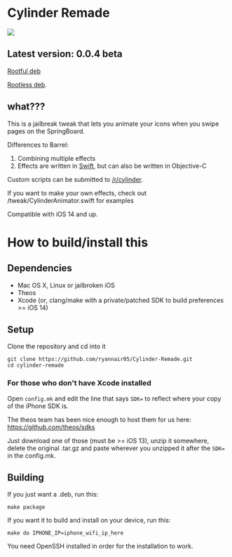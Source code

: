 # Cylinder Remade

![](https://github.com/rweichler/cylinder/blob/cb8f000dfb1045b9b7cb872ba9b8c843f7f73ebc/code.png)

## Latest version: 0.0.4 beta

[Rootful deb](https://github.com/ryannair05/Cylinder-Remade/blob/master/packages/com.ryannair05.cylinderremade_0.0.4-beta_iphoneos-arm.deb?raw=true)

[Rootless deb](https://github.com/ryannair05/Cylinder-Remade/blob/master/packages/com.ryannair05.cylinderremade_0.0.4-beta_iphoneos-arm64.deb?raw=true).

## what???

This is a jailbreak tweak that lets you animate your icons when you swipe pages on the SpringBoard.

Differences to Barrel:

1. Combining multiple effects
2. Effects are written in [Swift](https://www.swift.org/about/), but can also be written in Objective-C

Custom scripts can be submitted to [/r/cylinder](http://reddit.com/r/cylinder).

If you want to make your own effects, check out /tweak/CylinderAnimator.swift for examples

Compatible with iOS 14 and up.

# How to build/install this

## Dependencies

* Mac OS X, Linux or jailbroken iOS
* Theos
* Xcode (or, clang/make with a private/patched SDK to build preferences &gt;= iOS 14)

## Setup

Clone the repository and cd into it

```
git clone https://github.com/ryannair05/Cylinder-Remade.git
cd cylinder-remade
```

### For those who don't have Xcode installed

Open `config.mk` and edit the line that says `SDK=` to reflect where your copy of the iPhone SDK is.

The theos team has been nice enough to host them for us here: https://github.com/theos/sdks

Just download one of those (must be >= iOS 13), unzip it somewhere, delete the original .tar.gz and paste wherever you unzipped it after the `SDK=` in the config.mk.

## Building

If you just want a .deb, run this:

```
make package
```

If you want it to build and install on your device, run this:
```
make do IPHONE_IP=iphone_wifi_ip_here
```
You need OpenSSH installed in order for the installation to work.